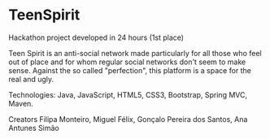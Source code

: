 # TeenSpirit

Hackathon project developed in 24 hours (1st place)

Teen Spirit is an anti-social network made particularly for all those who feel out of place and for whom regular social networks don't seem to make sense. Against the so called "perfection", this platform is a space for the real and ugly.

Technologies: Java, JavaScript, HTML5, CSS3, Bootstrap, Spring MVC, Maven.

Creators Filipa Monteiro, Miguel Félix, Gonçalo Pereira dos Santos, Ana Antunes Simão
